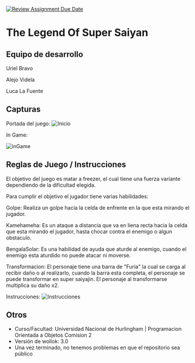 [![Review Assignment Due Date](https://classroom.github.com/assets/deadline-readme-button-24ddc0f5d75046c5622901739e7c5dd533143b0c8e959d652212380cedb1ea36.svg)](https://classroom.github.com/a/hUnPAC5R)
# The Legend Of Super Saiyan

## Equipo de desarrollo

Uriel Bravo

Alejo Videla

Luca La Fuente

## Capturas

Portada del juego:
![Inicio](https://github.com/obj1-unahur-2023s2/TPGameIntegrador-404/assets/141644675/3fff0d9d-21f0-4518-8a49-5b6bec191c33)


In Game:

![inGame](https://github.com/obj1-unahur-2023s2/TPGameIntegrador-404/assets/141644675/1d4b0537-1f2e-426d-88b8-82e86650c042)


## Reglas de Juego / Instrucciones

El objetivo del juego es matar a freezer, el cual tiene una fuerza variante dependiendo de la dificultad elegida.

Para cumplir el objetivo el jugador tiene varias habilidades:

Golpe: Realiza un golpe hacia la celda de enfrente en la que esta mirando el jugador.

Kamehameha: Es un ataque a distancia que va en liena recta hacia la celda que esta mirando el jugador, hasta chocar contra el enemigo o algun obstaculo.

BengalaSolar: Es una habilidad de ayuda que aturde al enemigo, cuando el enemigo esta aturdido no puede atacar ni moverse.

Transformacion: El personaje tiene una barra de "Furia" la cual se carga al recibir daño o al realizarlo, cuando la barra esta completa, 
el personaje se puede transformar en super saiyajin. El personaje al transformarse multiplica su daño x2.

Instrucciones:
![Instrucciones](https://github.com/obj1-unahur-2023s2/TPGameIntegrador-404/assets/141644675/31d95548-9a5c-4d6a-bc79-a4055a8a4572)


## Otros

- Curso/Facultad: Universidad Nacional de Hurlingham | Programacion Orientada a Objetos Comision 2
- Versión de wollok: 3.0
- Una vez terminado, no tenemos problemas en que el repositorio sea público

